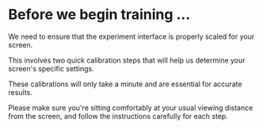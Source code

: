# Before we begin training ... 

We need to ensure that the experiment interface is properly scaled for your screen. 

This involves two quick calibration steps that will help us determine your screen's specific settings. 

These calibrations will only take a minute and are essential for accurate results. 

Please make sure you're sitting comfortably at your usual viewing distance from the screen, and follow the instructions carefully for each step.